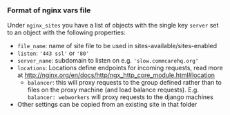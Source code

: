 ### Format of nginx vars file
Under `nginx_sites` you have a list of objects with the single key `server`
set to an object with the following properties:
* `file_name`: name of site file to be used in sites-available/sites-enabled
* `listen`: `'443 ssl'` or `'80'`
* `server_name`: subdomain to listen on e.g. `'slow.commcarehq.org'`
* `locations`: Locations define endpoints for incoming requests, read more at http://nginx.org/en/docs/http/ngx_http_core_module.html#location
  * `balancer`: this will proxy requests to the group defined rather than to files on the proxy machine (and load balance requests).
    E.g. `balancer: webworkers` will proxy requests to the django machines
* Other settings can be copied from an existing site in that folder
